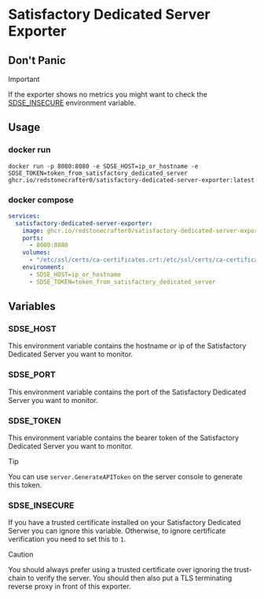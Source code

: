 # Satisfactory Dedicated Server Exporter

## Don't Panic
> [!IMPORTANT]
> If the exporter shows no metrics you might want to check the [SDSE_INSECURE](#sdse_insecure) environment variable.

## Usage
### docker run
```shell
docker run -p 8080:8080 -e SDSE_HOST=ip_or_hostname -e SDSE_TOKEN=token_from_satisfactory_dedicated_server ghcr.io/redstonecrafter0/satisfactory-dedicated-server-exporter:latest
```

### docker compose
```yaml
services:
  satisfactory-dedicated-server-exporter:
    image: ghcr.io/redstonecrafter0/satisfactory-dedicated-server-exporter:latest
    ports:
      - 8080:8080
    volumes:
      - "/etc/ssl/certs/ca-certificates.crt:/etc/ssl/certs/ca-certificates.crt:ro" # only needed if you got your own CA
    environment:
      - SDSE_HOST=ip_or_hostname
      - SDSE_TOKEN=token_from_satisfactory_dedicated_server
```

## Variables

### SDSE_HOST
This environment variable contains the hostname or ip of the Satisfactory Dedicated Server you want to monitor.

### SDSE_PORT
This environment variable contains the port of the Satisfactory Dedicated Server you want to monitor.

### SDSE_TOKEN
This environment variable contains the bearer token of the Satisfactory Dedicated Server you want to monitor.
> [!TIP]
> You can use `server.GenerateAPIToken` on the server console to generate this token.

### SDSE_INSECURE
If you have a trusted certificate installed on your Satisfactory Dedicated Server you can ignore this variable.
Otherwise, to ignore certificate verification you need to set this to `1`.

> [!CAUTION]
> You should always prefer using a trusted certificate over ignoring the trust-chain to verify the server.
> You should then also put a TLS terminating reverse proxy in front of this exporter.
